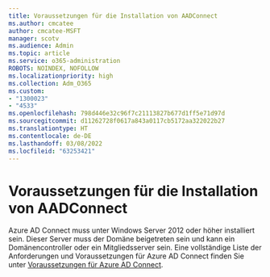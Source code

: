 ```yaml
---
title: Voraussetzungen für die Installation von AADConnect
ms.author: cmcatee
author: cmcatee-MSFT
manager: scotv
ms.audience: Admin
ms.topic: article
ms.service: o365-administration
ROBOTS: NOINDEX, NOFOLLOW
ms.localizationpriority: high
ms.collection: Adm_O365
ms.custom:
- "1300023"
- "4533"
ms.openlocfilehash: 798d446e32c96f7c21113827b677d1ff5e71d97d
ms.sourcegitcommit: d11262728f0617a843a0117cb5172aa322022b27
ms.translationtype: HT
ms.contentlocale: de-DE
ms.lasthandoff: 03/08/2022
ms.locfileid: "63253421"
---
```

# <a name="pre-requisites-for-installing-aadconnect"></a>Voraussetzungen für die Installation von AADConnect

Azure AD Connect muss unter Windows Server 2012 oder höher installiert sein. Dieser Server muss der Domäne beigetreten sein und kann ein Domänencontroller oder ein Mitgliedsserver sein.  Eine vollständige Liste der Anforderungen und Voraussetzungen für Azure AD Connect finden Sie unter [Voraussetzungen für Azure AD Connect](https://docs.microsoft.com/azure/active-directory/hybrid/how-to-connect-install-prerequisites).
